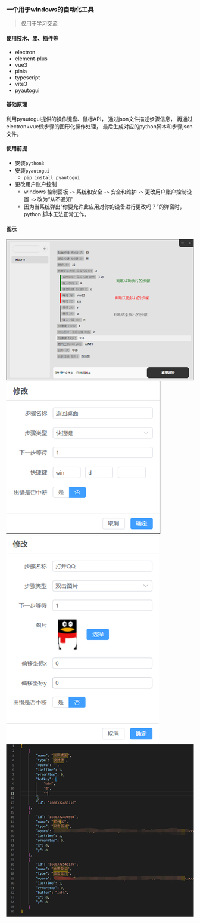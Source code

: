 ### 一个用于windows的自动化工具

> 仅用于学习交流

#### 使用技术、库、插件等

- electron
- element-plus
- vue3
- pinia
- typescript
- vite3
- pyautogui

#### 基础原理

利用pyautogui提供的操作键盘、鼠标API，
通过json文件描述步骤信息，
再通过electron+vue做步骤的图形化操作处理，
最后生成对应的python脚本和步骤json文件。

#### 使用前提
- 安装`python3`
- 安装`pyautogui`
  - `pip install pyautogui`
- 更改用户账户控制
  - windows 控制面板 `->` 系统和安全 `->` 安全和维护 `->` 更改用户账户控制设置 `->` 改为“从不通知”
  - 因为当系统弹出“你要允许此应用对你的设备进行更改吗？”的弹窗时，python 脚本无法正常工作。



#### 图示

![eg0](./eg0.png)
![eg1](./eg1.png)
![eg2](./eg2.png)
![eg3](./eg3.png)